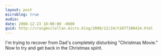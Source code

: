 ```yaml
---
layout: post
microblog: true
audio: 
date: 2008-12-23 18:00:00 -0600
guid: http://craigmcclellan.micro.blog/2008/12/24/t1077100414.html
---
```

I'm trying to recover from Dad's completely disturbing "Christmas Movie." Now to try and get back in the Christmas spirit.
